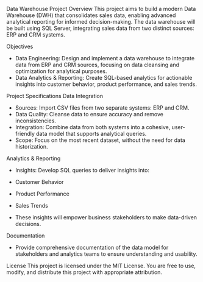 Data Warehouse Project
Overview
This project aims to build a modern Data Warehouse (DWH) that consolidates sales data, enabling advanced analytical reporting for informed decision-making. The data warehouse will be built using SQL Server, integrating sales data from two distinct sources: ERP and CRM systems.

Objectives
* Data Engineering: Design and implement a data warehouse to integrate data from ERP and CRM sources, focusing on data cleansing and optimization for analytical purposes.
* Data Analytics & Reporting: Create SQL-based analytics for actionable insights into customer behavior, product performance, and sales trends.

Project Specifications
Data Integration
* Sources: Import CSV files from two separate systems: ERP and CRM.
* Data Quality: Cleanse data to ensure accuracy and remove inconsistencies.
* Integration: Combine data from both systems into a cohesive, user-friendly data model that supports analytical queries.
* Scope: Focus on the most recent dataset, without the need for data historization.

Analytics & Reporting
* Insights: Develop SQL queries to deliver insights into:
 * Customer Behavior
 * Product Performance
 * Sales Trends

* These insights will empower business stakeholders to make data-driven decisions.

Documentation
* Provide comprehensive documentation of the data model for stakeholders and analytics teams to ensure understanding and usability.

License
This project is licensed under the MIT License. You are free to use, modify, and distribute this project with appropriate attribution.






 







